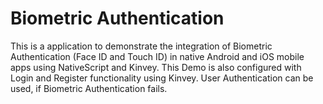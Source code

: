 # Biometric Authentication
This is a application to demonstrate the integration of Biometric Authentication (Face ID and Touch ID) in native Android and iOS mobile apps using NativeScript and Kinvey. This Demo is also configured with Login and Register functionality using Kinvey. User Authentication can be used, if Biometric Authentication fails.

